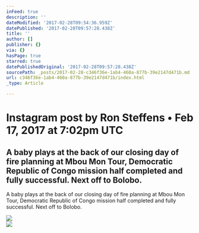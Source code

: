 ```yaml
---
inFeed: true
description: ''
dateModified: '2017-02-28T09:54:36.959Z'
datePublished: '2017-02-28T09:57:28.438Z'
title: ''
author: []
publisher: {}
via: {}
hasPage: true
starred: true
datePublishedOriginal: '2017-02-28T09:57:28.438Z'
sourcePath: _posts/2017-02-28-c346f36e-1ab4-460a-877b-39e2147d471b.md
url: c346f36e-1ab4-460a-877b-39e2147d471b/index.html
_type: Article

---
```

# Instagram post by Ron Steffens • Feb 17, 2017 at 7:02pm UTC

## A baby plays at the back of our closing day of fire planning at Mbou Mon Tour, Democratic Republic of Congo mission half completed and fully successful. Next off to Bolobo.
A baby plays at the back of our closing day of fire planning at Mbou Mon Tour, Democratic Republic of Congo mission half completed and fully successful. Next off to Bolobo.

<article style=""><img src="https://scontent.xx.fbcdn.net/v/t1.0-9/p720x720/16831040_653709005743_8117014562266508239_n.jpg?oh=59b313c71645e18553a342ee0f7915dc&amp;oe=59340936" /></article>

<article style=""><img src="https://scontent.xx.fbcdn.net/v/t1.0-9/p720x720/16831040_653709005743_8117014562266508239_n.jpg?oh=59b313c71645e18553a342ee0f7915dc&amp;oe=59340936" /></article>
